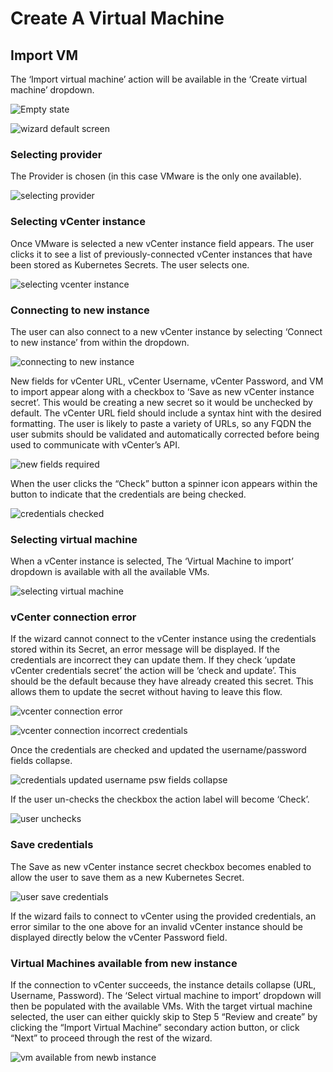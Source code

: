 # Create A Virtual Machine

## Import VM

The ‘Import virtual machine’ action will be available in the ‘Create virtual machine’ dropdown.

![Empty state](img/empty-state.png)

![wizard default screen](img/default.png)

### Selecting provider

The Provider is chosen (in this case VMware is the only one available).

![selecting provider](img/selecting-provider.png)

### Selecting vCenter instance

Once VMware is selected a new vCenter instance field appears. The user clicks it to see a list of previously-connected vCenter instances that have been stored as Kubernetes Secrets. The user selects one.

![selecting vcenter instance](img/selecting-vcenter-instance.png)

### Connecting to new instance

The user can also connect to a new vCenter instance by selecting ‘Connect to new instance’ from within the dropdown.

![connecting to new instance](img/connecting-to-new-instance.png)

New fields for vCenter URL, vCenter Username, vCenter Password, and VM to import appear along with a checkbox to ‘Save as new vCenter instance secret’. This would be creating a new secret so it would be unchecked by default.
The vCenter URL field should include a syntax hint with the desired formatting. The user is likely to paste a variety of URLs, so any FQDN the user submits should be validated and automatically corrected before being used to communicate with vCenter’s API.

![new fields required](img/new-fields-required.png)

When the user clicks the “Check” button a spinner icon appears within the button to indicate that the credentials are being checked.

![credentials checked](img/credentials-checked.png)

### Selecting virtual machine

When a vCenter instance is selected, The ‘Virtual Machine to import’ dropdown is available with all the available VMs.

![selecting virtual machine](img/selecting-virtual-machine.png)

### vCenter connection error

If the wizard cannot connect to the vCenter instance using the credentials stored within its Secret, an error message will be displayed. If the credentials are incorrect they can update them. If they check ‘update vCenter credentials secret’ the action will be ‘check and update’. This should be the default because they have already created this secret. This allows them to update the secret without having to leave this flow.

![vcenter connection error](img/vcenter-connection-error.png)

![vcenter connection incorrect credentials](img/vcenter-connection-incorrect-credentials.png)

Once the credentials are checked and updated the username/password fields collapse.

![credentials updated username psw fields collapse](img/credentials-updated-username-psw-fields-collapse.png)

If the user un-checks the checkbox the action label will become ‘Check’.

![user unchecks](img/user-unchecks.png)

### Save credentials

The Save as new vCenter instance secret checkbox becomes enabled to allow the user to save them as a new Kubernetes Secret.

![user save credentials](img/save-credentials.png)

If the wizard fails to connect to vCenter using the provided credentials, an error similar to the one above for an invalid vCenter instance should be displayed directly below the vCenter Password field.

### Virtual Machines available from new instance

If the connection to vCenter succeeds, the instance details collapse (URL, Username, Password). The ‘Select virtual machine to import’ dropdown will then be populated with the available VMs.
With the target virtual machine selected, the user can either quickly skip to Step 5 “Review and create” by clicking the “Import Virtual Machine” secondary action button, or click “Next” to proceed through the rest of the wizard.

![vm available from newb instance](img/vm-available-from-new-instance.png)
